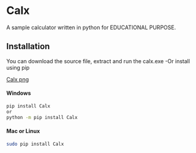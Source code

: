 # Calx
A sample calculator written in python for EDUCATIONAL PURPOSE.

  
## Installation
You can download the source file, extract and run the calx.exe
	-Or
install using pip


[Calx png](https://github.com/moriire/Calx/blob/master/README.md)

#### Windows
```sh
pip install Calx
or
python -m pip install Calx
```

#### Mac or Linux
```sh
sudo pip install Calx
```
